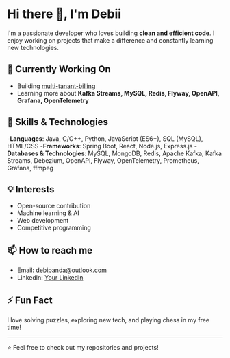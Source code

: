 # Hi there 👋, I'm Debii

I'm a passionate developer who loves building **clean and efficient code**. I enjoy working on projects that make a difference and constantly learning new technologies.

## 🔭 Currently Working On
- Building [multi-tanant-billing]([link-to-project](https://github.com/debipandaa/multi-tenant-billing))
- Learning more about **Kafka Streams, MySQL, Redis, Flyway, OpenAPI, Grafana, OpenTelemetry**

## 🌱 Skills & Technologies
 -**Languages**: Java, C/C++, Python, JavaScript (ES6+), SQL (MySQL), HTML/CSS
 -**Frameworks**: Spring Boot, React, Node.js, Express.js
 -**Databases & Technologies**: MySQL, MongoDB, Redis, Apache Kafka, Kafka Streams, Debezium, OpenAPI, Flyway,
 OpenTelemetry, Prometheus, Grafana, ffmpeg

## 💡 Interests
- Open-source contribution
- Machine learning & AI
- Web development
- Competitive programming

## 📫 How to reach me
- Email: debipanda@outlook.com
- LinkedIn: [Your LinkedIn](https://www.linkedin.com/in/adityaghogare)

## ⚡ Fun Fact
I love solving puzzles, exploring new tech, and playing chess in my free time!  

---

⭐️ Feel free to check out my repositories and projects!
